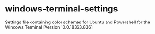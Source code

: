 # windows-terminal-settings
Settings file containing color schemes for Ubuntu and Powershell for the Windows Terminal [Version 10.0.18363.836]
